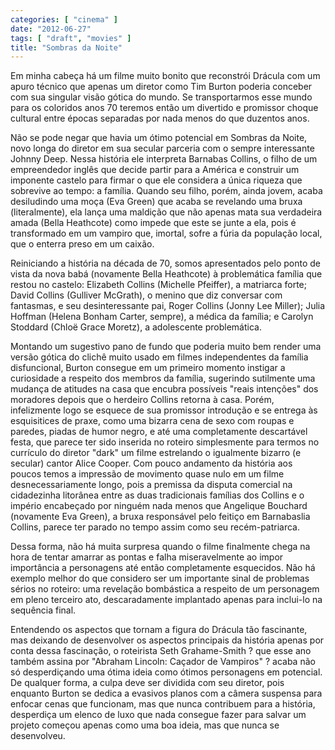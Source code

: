 ```yaml
---
categories: [ "cinema" ]
date: "2012-06-27"
tags: [ "draft", "movies" ]
title: "Sombras da Noite"
---
```

Em minha cabeça há um filme muito bonito que reconstrói Drácula com
um apuro técnico que apenas um diretor como Tim Burton poderia conceber
com sua singular visão gótica do mundo. Se transportarmos esse mundo
para os coloridos anos 70 teremos então um divertido e promissor choque
cultural entre épocas separadas por nada menos do que duzentos anos.

Não se pode negar que havia um ótimo potencial em Sombras da Noite,
novo longa do diretor em sua secular parceria com o sempre interessante
Johnny Deep. Nessa história ele interpreta Barnabas Collins, o filho de
um empreendedor inglês que decide partir para a América e construir um
imponente castelo para firmar o que ele considera a única riqueza que
sobrevive ao tempo: a família. Quando seu filho, porém, ainda jovem,
acaba desiludindo uma moça (Eva Green) que acaba se revelando uma
bruxa (literalmente), ela lança uma maldição que não apenas mata
sua verdadeira amada (Bella Heathcote) como impede que este se junte a
ela, pois é transformado em um vampiro que, imortal, sofre a fúria da
população local, que o enterra preso em um caixão.

Reiniciando a história na década de 70, somos apresentados pelo ponto de
vista da nova babá (novamente Bella Heathcote) à problemática família
que restou no castelo: Elizabeth Collins (Michelle Pfeiffer), a matriarca
forte; David Collins (Gulliver McGrath), o menino que diz conversar com
fantasmas, e seu desinteressante pai, Roger Collins (Jonny Lee Miller);
Julia Hoffman (Helena Bonham Carter, sempre), a médica da família;
e Carolyn Stoddard (Chloë Grace Moretz), a adolescente problemática.

Montando um sugestivo pano de fundo que poderia muito bem render
uma versão gótica do clichê muito usado em filmes independentes da
família disfuncional, Burton consegue em um primeiro momento instigar a
curiosidade a respeito dos membros da família, sugerindo sutilmente uma
mudança de atitudes na casa que encubra possíveis "reais intenções"
dos moradores depois que o herdeiro Collins retorna à casa. Porém,
infelizmente logo se esquece de sua promissor introdução e se entrega
às esquisitices de praxe, como uma bizarra cena de sexo com roupas e
paredes, piadas de humor negro, e até uma completamente descartável
festa, que parece ter sido inserida no roteiro simplesmente para termos no
currículo do diretor "dark" um filme estrelando o igualmente bizarro (e
secular) cantor Alice Cooper. Com pouco andamento da história aos poucos
temos a impressão de movimento quase nulo em um filme desnecessariamente
longo, pois a premissa da disputa comercial na cidadezinha litorânea
entre as duas tradicionais famílias dos Collins e o império encabeçado
por ninguém nada menos que Angelique Bouchard (novamente Eva Green),
a bruxa responsável pelo feitiço em Barnabaslia Collins, parece ter
parado no tempo assim como seu recém-patriarca.

Dessa forma, não há muita surpresa quando o filme finalmente chega
na hora de tentar amarrar as pontas e falha miseravelmente ao impor
importância a personagens até então completamente esquecidos. Não há
exemplo melhor do que considero ser um importante sinal de problemas
sérios no roteiro: uma revelação bombástica a respeito de um
personagem em pleno terceiro ato, descaradamente implantado apenas para
inclui-lo na sequência final.

Entendendo os aspectos que tornam a figura do Drácula tão fascinante,
mas deixando de desenvolver os aspectos principais da história apenas
por conta dessa fascinação, o roteirista Seth Grahame-Smith ? que esse
ano também assina por "Abraham Lincoln: Caçador de Vampiros" ? acaba
não só desperdiçando uma ótima ideia como ótimos personagens em
potencial. De qualquer forma, a culpa deve ser dividida com seu diretor,
pois enquanto Burton se dedica a evasivos planos com a câmera suspensa
para enfocar cenas que funcionam, mas que nunca contribuem para a
história, desperdiça um elenco de luxo que nada consegue fazer para
salvar um projeto começou apenas como uma boa ideia, mas que nunca se
desenvolveu.

